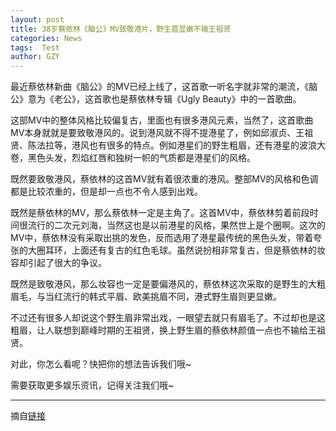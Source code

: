 ```yaml
---
layout: post
title: 38岁蔡依林《脑公》MV致敬港片，野生眉显嫩不输王祖贤
categories: News
tags:  Test
author: GZY
---
```


最近蔡依林新曲《脑公》的MV已经上线了，这首歌一听名字就非常的潮流，《脑公》意为《老公》，这首歌也是蔡依林专辑《Ugly Beauty》中的一首歌曲。

这部MV中的整体风格比较偏复古，里面也有很多港风元素，当然了，这首歌曲MV本身就就是要致敬港风的。说到港风就不得不提港星了，例如邱淑贞、王祖贤、陈法拉等，港风也有很多的特点。例如港星们的野生粗眉，还有港星的波浪大卷，黑色头发，烈焰红唇和独树一帜的气质都是港星们的风格。

既然要致敬港风，蔡依林的这首MV就有着很浓重的港风。整部MV的风格和色调都是比较浓重的，但是却一点也不令人感到出戏。

既然是蔡依林的MV，那么蔡依林一定是主角了。这首MV中，蔡依林剪着前段时间很流行的二次元刘海，当然这也是以前港星的风格，果然世上是个圈啊。这次的MV中，蔡依林没有采取出挑的发色，反而选用了港星最传统的黑色头发，带着夸张的大圈耳环，上面还有复古的红色毛球。虽然说扮相非常复古，但是蔡依林的妆容却引起了很大的争议。

既然是致敬港风，那么妆容也一定是要偏港风的，蔡依林这次采取的是野生的大粗眉毛，与当红流行的韩式平眉、欧美挑眉不同，港式野生眉则更显嫩。

不过还有很多人却说这个野生眉非常出戏，一眼望去就只有眉毛了。不过却也是这粗眉，让人联想到巅峰时期的王祖贤，换上野生眉的蔡依林颜值一点也不输给王祖贤。

对此，你怎么看呢？快把你的想法告诉我们哦~

需要获取更多娱乐资讯，记得关注我们哦~

*****

摘自[链接](http://new.qq.com/omn/20190131/20190131A0E0X6.html)
